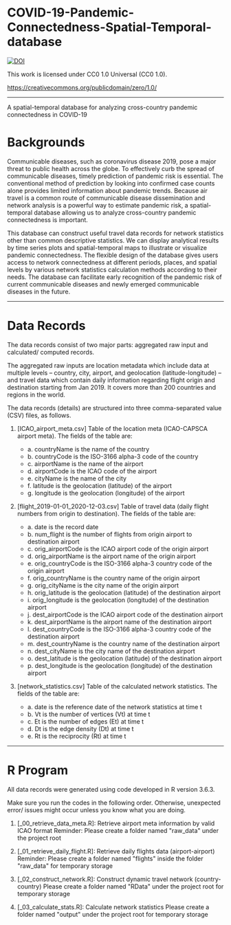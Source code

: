 # COVID-19-Pandemic-Connectedness-Spatial-Temporal-database
[![DOI](https://zenodo.org/badge/325214980.svg)](https://zenodo.org/badge/latestdoi/325214980)

This work is licensed under CC0 1.0 Universal (CC0 1.0).

https://creativecommons.org/publicdomain/zero/1.0/

--------------------------------------------------------------

A spatial-temporal database for analyzing cross-country pandemic connectedness in COVID-19

# Backgrounds

Communicable diseases, such as coronavirus disease 2019, pose a major threat to public health across the globe. To effectively curb the spread of communicable diseases, timely prediction of pandemic risk is essential. The conventional method of prediction by looking into confirmed case counts alone provides limited information about pandemic trends. Because air travel is a common route of communicable disease dissemination and network analysis is a powerful way to estimate pandemic risk, a spatial-temporal database allowing us to analyze cross-country pandemic connectedness is important. 

This database can construct useful travel data records for network statistics other than common descriptive statistics. We can display analytical results by time series plots and spatial-temporal maps to illustrate or visualize pandemic connectedness. The flexible design of the database gives users access to network connectedness at different periods, places, and spatial levels by various network statistics calculation methods according to their needs. The database can facilitate early recognition of the pandemic risk of current communicable diseases and newly emerged communicable diseases in the future.

--------------------------------------------------------------

# Data Records

The data records consist of two major parts: aggregated raw input and calculated/ computed records.

The aggregated raw inputs are location metadata which include data at multiple levels – country, city, airport, and geolocation (latitude-longitude) – and travel data which contain daily information regarding flight origin and destination starting from Jan 2019. It covers more than 200 countries and regions in the world.

The data records (details) are structured into three comma-separated value (CSV) files, as follows.

1. [ICAO_airport_meta.csv] Table of the location meta (ICAO-CAPSCA airport meta). The fields of the table are:
	* a.	countryName is the name of the country
	* b.	countryCode is the ISO-3166 alpha-3 code of the country
	* c.	airportName is the name of the airport
	* d.	airportCode is the ICAO code of the airport
	* e.	cityName is the name of the city
	* f.	latitude is the geolocation (latitude) of the airport
	* g.	longitude is the geolocation (longitude) of the airport

2. [flight_2019-01-01_2020-12-03.csv] Table of travel data (daily flight numbers from origin to destination). The fields of the table are:
	* a.	date is the record date
	* b.	num_flight is the number of flights from origin airport to destination airport
	* c.	orig_airportCode is the ICAO airport code of the origin airport
	* d.	orig_airportName is the airport name of the origin airport
	* e.	orig_countryCode is the ISO-3166 alpha-3 country code of the origin airport
	* f.	orig_countryName is the country name of the origin airport
	* g.	orig_cityName is the city name of the origin airport
	* h.	orig_latitude is the geolocation (latitude) of the destination airport
	* i.	orig_longitude is the geolocation (longitude) of the destination airport
	* j.	dest_airportCode is the ICAO airport code of the destination airport
	* k.	dest_airportName is the airport name of the destination airport
	* l.	dest_countryCode is the ISO-3166 alpha-3 country code of the destination airport
	* m.	dest_countryName is the country name of the destination airport
	* n.	dest_cityName is the city name of the destination airport
	* o.	dest_latitude is the geolocation (latitude) of the destination airport
	* p.	dest_longitude is the geolocation (longitude) of the destination airport

3. [network_statistics.csv] Table of the calculated network statistics. The fields of the table are:
	* a.	date is the reference date of the network statistics at time t
	* b.	Vt is the number of vertices (Vt) at time t
	* c.	Et is the number of edges (Et) at time t
	* d.	Dt is the edge density (Dt) at time t
	* e.	Rt is the reciprocity (Rt) at time t

--------------------------------------------------------------

# R Program

All data records were generated using code developed in R version 3.6.3.

Make sure you run the codes in the following order. Otherwise, unexpected error/ issues might occur unless you know what you are doing.

1. [_00_retrieve_data_meta.R]: Retrieve airport meta information by valid ICAO format
  Reminder: Please create a folder named "raw_data" under the project root

2. [_01_retrieve_daily_flight.R]: Retrieve daily flights data (airport-airport)
  Reminder: Please create a folder named "flights" inside the folder "raw_data" for temporary storage

3. [_02_construct_network.R]: Construct dynamic travel network (country-country)
  Please create a folder named "RData" under the project root for temporary storage
 
4. [_03_calculate_stats.R]: Calculate network statistics 
  Please create a folder named "output" under the project root for temporary storage


